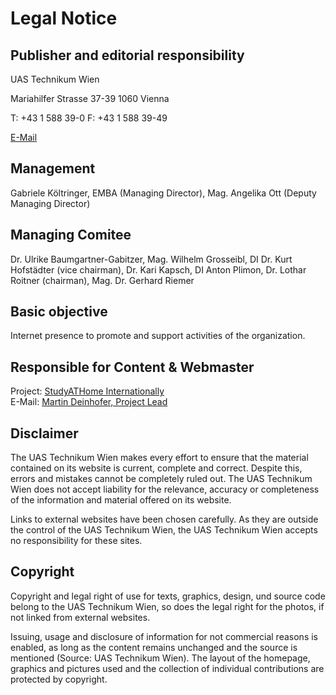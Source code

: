 # Legal Notice

## Publisher and editorial responsibility

UAS Technikum Wien

Mariahilfer Strasse 37-39
1060 Vienna

T: +43 1 588 39-0
F: +43 1 588 39-49

[E-Mail](mailto:info@technikum-wien.at)

## Management

Gabriele Költringer, EMBA (Managing Director), Mag. Angelika Ott (Deputy Managing Director)

## Managing Comitee

Dr. Ulrike Baumgartner-Gabitzer, Mag. Wilhelm Grosseibl, DI Dr. Kurt Hofstädter (vice chairman), Dr. Kari Kapsch, DI Anton Plimon, Dr. Lothar Roitner (chairman), Mag. Dr. Gerhard Riemer

## Basic objective

Internet presence to promote and support activities of the organization.

## Responsible for Content & Webmaster

Project: [StudyATHome Internationally](https://studyathome.technikum-wien.at)  
E-Mail: [Martin Deinhofer, Project Lead](mailto:martin.deinhofer@technikum-wien.at)

## Disclaimer

The UAS Technikum Wien makes every effort to ensure that the material contained on its website is current, complete and correct. Despite this, errors and mistakes cannot be completely ruled out. The UAS Technikum Wien does not accept liability for the relevance, accuracy or completeness of the information and material offered on its website. 

Links to external websites have been chosen carefully. As they are outside the control of the UAS Technikum Wien, the UAS Technikum Wien accepts no responsibility for these sites.

## Copyright

Copyright and legal right of use for texts, graphics, design, und source code belong to the UAS Technikum Wien, so does the legal right for the photos, if not linked from external websites. 

Issuing, usage and disclosure of information for not commercial reasons is enabled, as long as the content remains unchanged and the source is mentioned (Source: UAS Technikum Wien). The layout of the homepage, graphics and pictures used and the collection of individual contributions are protected by copyright.
